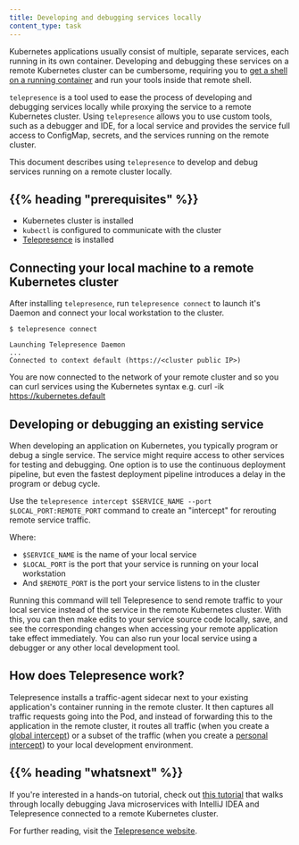 ```yaml
---
title: Developing and debugging services locally
content_type: task
---
```

 
<!-- overview -->
 
Kubernetes applications usually consist of multiple, separate services, each running in its own container. Developing and debugging these services on a remote Kubernetes cluster can be cumbersome, requiring you to [get a shell on a running container](https://kubernetes.io/docs/tasks/debug-application-cluster/get-shell-running-container/) and run your tools inside that remote shell.
 
`telepresence` is a tool used to ease the process of developing and debugging services locally while proxying the service to a remote Kubernetes cluster. Using `telepresence` allows you to use custom tools, such as a debugger and IDE, for a local service and provides the service full access to ConfigMap, secrets, and the services running on the remote cluster.
 
This document describes using `telepresence` to develop and debug services running on a remote cluster locally.
 
 
 
 
## {{% heading "prerequisites" %}}
 
 
* Kubernetes cluster is installed
* `kubectl` is configured to communicate with the cluster
* [Telepresence](https://www.telepresence.io/docs/latest/install/) is installed
 
 
 
<!-- steps -->
 
## Connecting your local machine to a remote Kubernetes cluster
 
After installing `telepresence`, run `telepresence connect` to launch it's Daemon and connect your local workstation to the cluster.
 
```
$ telepresence connect
 
Launching Telepresence Daemon
...
Connected to context default (https://<cluster public IP>)
```
 
You are now connected to the network of your remote cluster and so you can curl services using the Kubernetes syntax e.g. curl -ik <https://kubernetes.default>
 
## Developing or debugging an existing service
 
When developing an application on Kubernetes, you typically program or debug a single service. The service might require access to other services for testing and debugging. One option is to use the continuous deployment pipeline, but even the fastest deployment pipeline introduces a delay in the program or debug cycle.
 
Use the `telepresence intercept $SERVICE_NAME --port $LOCAL_PORT:REMOTE_PORT` command to create an "intercept" for rerouting remote service traffic.
 
Where:
 
-   `$SERVICE_NAME`  is the name of your local service
-   `$LOCAL_PORT` is the port that your service is running on your local workstation
-   And `$REMOTE_PORT` is the port your service listens to in the cluster
 
Running this command will tell Telepresence to send remote traffic to your local service instead of the service in the remote Kubernetes cluster.  With this, you can then make edits to your service source code locally, save, and see the corresponding changes when accessing your remote application take effect immediately. You can also run your local service using a debugger or any other local development tool.
 
<!-- how telepresence works -->
 
## How does Telepresence work?
 
Telepresence installs a traffic-agent sidecar next to your existing application's container running in the remote cluster. It then captures all traffic requests going into the Pod, and instead of forwarding this to the application in the remote cluster, it routes all traffic (when you create a [global intercept](https://www.getambassador.io/docs/telepresence/latest/concepts/intercepts/#global-intercept)) or a subset of the traffic (when you create a [personal intercept](https://www.getambassador.io/docs/telepresence/latest/concepts/intercepts/#personal-intercept)) to your local development environment.
 
## {{% heading "whatsnext" %}}
 
If you're interested in a hands-on tutorial, check out [this tutorial](https://blog.jetbrains.com/idea/2021/05/easily-debug-java-microservices-running-on-kubernetes-with-intellij-idea/) that walks through locally debugging Java microservices with IntelliJ IDEA and Telepresence connected to a remote Kubernetes cluster.
 
For further reading, visit the [Telepresence website](https://www.telepresence.io).
 
 
